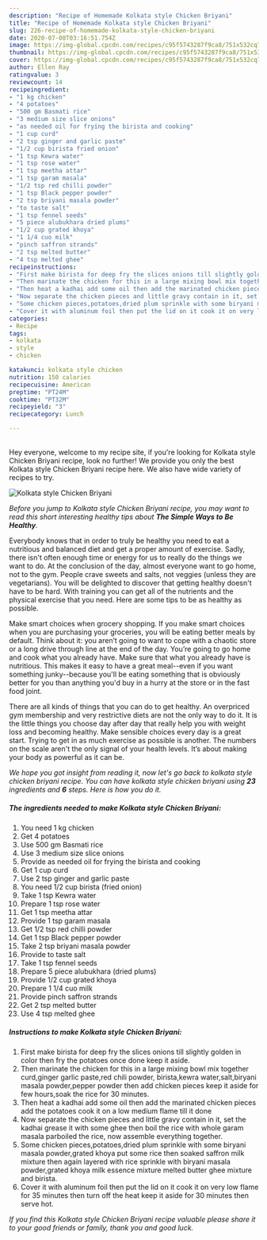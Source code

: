 ```yaml
---
description: "Recipe of Homemade Kolkata style Chicken Briyani"
title: "Recipe of Homemade Kolkata style Chicken Briyani"
slug: 226-recipe-of-homemade-kolkata-style-chicken-briyani
date: 2020-07-08T03:16:51.754Z
image: https://img-global.cpcdn.com/recipes/c95f5743287f9ca8/751x532cq70/kolkata-style-chicken-briyani-recipe-main-photo.jpg
thumbnail: https://img-global.cpcdn.com/recipes/c95f5743287f9ca8/751x532cq70/kolkata-style-chicken-briyani-recipe-main-photo.jpg
cover: https://img-global.cpcdn.com/recipes/c95f5743287f9ca8/751x532cq70/kolkata-style-chicken-briyani-recipe-main-photo.jpg
author: Ellen Ray
ratingvalue: 3
reviewcount: 14
recipeingredient:
- "1 kg chicken"
- "4 potatoes"
- "500 gm Basmati rice"
- "3 medium size slice onions"
- "as needed oil for frying the birista and cooking"
- "1 cup curd"
- "2 tsp ginger and garlic paste"
- "1/2 cup birista fried onion"
- "1 tsp Kewra water"
- "1 tsp rose water"
- "1 tsp meetha attar"
- "1 tsp garam masala"
- "1/2 tsp red chilli powder"
- "1 tsp Black pepper powder"
- "2 tsp briyani masala powder"
- "to taste salt"
- "1 tsp fennel seeds"
- "5 piece alubukhara dried plums"
- "1/2 cup grated khoya"
- "1 1/4 cuo milk"
- "pinch saffron strands"
- "2 tsp melted butter"
- "4 tsp melted ghee"
recipeinstructions:
- "First make birista for deep fry the slices onions till slightly golden in color then fry the potatoes once done keep it aside."
- "Then marinate the chicken for this in a large mixing bowl mix together curd,ginger garlic paste,red chili powder, birista,kewra water,salt,biryani masala powder,pepper powder then add chicken pieces keep it aside for few hours,soak the rice for 30 minutes."
- "Then heat a kadhai add some oil then add the marinated chicken pieces add the potatoes cook it on a low medium flame till it done"
- "Now separate the chicken pieces and little gravy contain in it, set the kadhai grease it with some ghee then boil the rice with whole garam masala parboiled the rice, now assemble everything together."
- "Some chicken pieces,potatoes,dried plum sprinkle with some biryani masala powder,grated khoya put some rice then soaked saffron milk mixture then again layered with rice sprinkle with biryani masala powder,grated khoya milk essence mixture melted butter ghee mixture and birista."
- "Cover it with aluminum foil then put the lid on it cook it on very low flame for 35 minutes then turn off the heat keep it aside for 30 minutes then serve hot."
categories:
- Recipe
tags:
- kolkata
- style
- chicken

katakunci: kolkata style chicken 
nutrition: 150 calories
recipecuisine: American
preptime: "PT24M"
cooktime: "PT32M"
recipeyield: "3"
recipecategory: Lunch

---
```

<br>
Hey everyone, welcome to my recipe site, if you're looking for Kolkata style Chicken Briyani recipe, look no further! We provide you only the best Kolkata style Chicken Briyani recipe here. We also have wide variety of recipes to try.
<br>


![Kolkata style Chicken Briyani](https://img-global.cpcdn.com/recipes/c95f5743287f9ca8/751x532cq70/kolkata-style-chicken-briyani-recipe-main-photo.jpg)

<i>Before you jump to Kolkata style Chicken Briyani recipe, you may want to read this short interesting healthy tips about <strong>The Simple Ways to Be Healthy</strong>.</i>

Everybody knows that in order to truly be healthy you need to eat a nutritious and balanced diet and get a proper amount of exercise. Sadly, there isn't often enough time or energy for us to really do the things we want to do. At the conclusion of the day, almost everyone want to go home, not to the gym. People crave sweets and salts, not veggies (unless they are vegetarians). You will be delighted to discover that getting healthy doesn't have to be hard. With training you can get all of the nutrients and the physical exercise that you need. Here are some tips to be as healthy as possible.

Make smart choices when grocery shopping. If you make smart choices when you are purchasing your groceries, you will be eating better meals by default. Think about it: you aren’t going to want to cope with a chaotic store or a long drive through line at the end of the day. You’re going to go home and cook what you already have. Make sure that what you already have is nutritious. This makes it easy to have a great meal--even if you want something junky--because you'll be eating something that is obviously better for you than anything you'd buy in a hurry at the store or in the fast food joint.

There are all kinds of things that you can do to get healthy. An overpriced gym membership and very restrictive diets are not the only way to do it. It is the little things you choose day after day that really help you with weight loss and becoming healthy. Make sensible choices every day is a great start. Trying to get in as much exercise as possible is another. The numbers on the scale aren't the only signal of your health levels. It’s about making your body as powerful as it can be. 


<i>We hope you got insight from reading it, now let's go back to kolkata style chicken briyani recipe. You can have kolkata style chicken briyani using <strong>23</strong> ingredients and <strong>6</strong> steps. Here is how you do it.
</i>

##### The ingredients needed to make Kolkata style Chicken Briyani:

1. You need 1 kg chicken
1. Get 4 potatoes
1. Use 500 gm Basmati rice
1. Use 3 medium size slice onions
1. Provide as needed oil for frying the birista and cooking
1. Get 1 cup curd
1. Use 2 tsp ginger and garlic paste
1. You need 1/2 cup birista (fried onion)
1. Take 1 tsp Kewra water
1. Prepare 1 tsp rose water
1. Get 1 tsp meetha attar
1. Provide 1 tsp garam masala
1. Get 1/2 tsp red chilli powder
1. Get 1 tsp Black pepper powder
1. Take 2 tsp briyani masala powder
1. Provide to taste salt
1. Take 1 tsp fennel seeds
1. Prepare 5 piece alubukhara (dried plums)
1. Provide 1/2 cup grated khoya
1. Prepare 1 1/4 cuo milk
1. Provide pinch saffron strands
1. Get 2 tsp melted butter
1. Use 4 tsp melted ghee


##### Instructions to make Kolkata style Chicken Briyani:

1. First make birista for deep fry the slices onions till slightly golden in color then fry the potatoes once done keep it aside.
1. Then marinate the chicken for this in a large mixing bowl mix together curd,ginger garlic paste,red chili powder, birista,kewra water,salt,biryani masala powder,pepper powder then add chicken pieces keep it aside for few hours,soak the rice for 30 minutes.
1. Then heat a kadhai add some oil then add the marinated chicken pieces add the potatoes cook it on a low medium flame till it done
1. Now separate the chicken pieces and little gravy contain in it, set the kadhai grease it with some ghee then boil the rice with whole garam masala parboiled the rice, now assemble everything together.
1. Some chicken pieces,potatoes,dried plum sprinkle with some biryani masala powder,grated khoya put some rice then soaked saffron milk mixture then again layered with rice sprinkle with biryani masala powder,grated khoya milk essence mixture melted butter ghee mixture and birista.
1. Cover it with aluminum foil then put the lid on it cook it on very low flame for 35 minutes then turn off the heat keep it aside for 30 minutes then serve hot.


<i>If you find this Kolkata style Chicken Briyani recipe valuable please share it to your good friends or family, thank you and good luck.</i>
